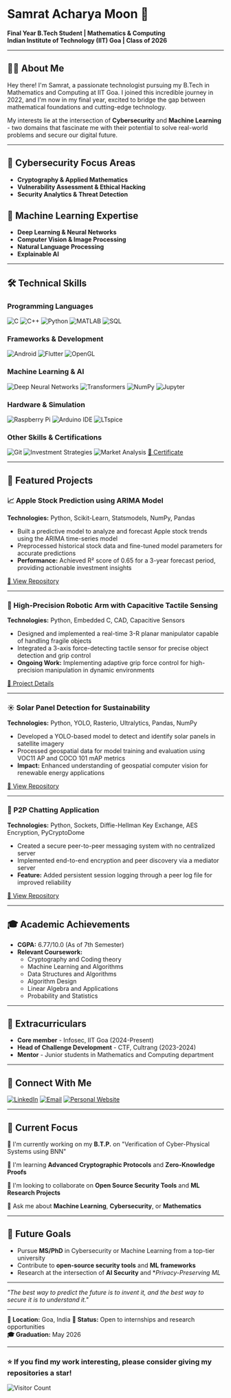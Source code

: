 # Samrat Acharya Moon 🚀

**Final Year B.Tech Student | Mathematics & Computing**  
**Indian Institute of Technology (IIT) Goa | Class of 2026**

---

## 👨‍💻 About Me

Hey there! I'm Samrat, a passionate technologist pursuing my B.Tech in Mathematics and Computing at IIT Goa. I joined this incredible journey in 2022, and I'm now in my final year, excited to bridge the gap between mathematical foundations and cutting-edge technology.

My interests lie at the intersection of **Cybersecurity** and **Machine Learning** - two domains that fascinate me with their potential to solve real-world problems and secure our digital future.

---

## 🔐 Cybersecurity Focus Areas

- **Cryptography & Applied Mathematics**
- **Vulnerability Assessment & Ethical Hacking**
- **Security Analytics & Threat Detection**

## 🤖 Machine Learning Expertise

- **Deep Learning & Neural Networks**
- **Computer Vision & Image Processing**
- **Natural Language Processing**
- **Explainable AI**

---

## 🛠️ Technical Skills

### Programming Languages
![C](https://img.shields.io/badge/-C-A8B9CC?style=flat-square&logo=c&logoColor=white)
![C++](https://img.shields.io/badge/-C++-00599C?style=flat-square&logo=c%2B%2B&logoColor=white)
![Python](https://img.shields.io/badge/-Python-3776AB?style=flat-square&logo=python&logoColor=white)
![MATLAB](https://img.shields.io/badge/-MATLAB-0076A8?style=flat-square&logo=mathworks&logoColor=white)
![SQL](https://img.shields.io/badge/-SQL-4479A1?style=flat-square&logo=postgresql&logoColor=white)

### Frameworks & Development
![Android](https://img.shields.io/badge/-Android-3DDC84?style=flat-square&logo=android&logoColor=white)
![Flutter](https://img.shields.io/badge/-Flutter-02569B?style=flat-square&logo=flutter&logoColor=white)
![OpenGL](https://img.shields.io/badge/-OpenGL-5586A4?style=flat-square&logo=opengl&logoColor=white)

### Machine Learning & AI
![Deep Neural Networks](https://img.shields.io/badge/-Deep%20Neural%20Networks-FF6F00?style=flat-square&logo=tensorflow&logoColor=white)
![Transformers](https://img.shields.io/badge/-Transformers-FFB000?style=flat-square&logo=huggingface&logoColor=white)
![NumPy](https://img.shields.io/badge/-NumPy-013243?style=flat-square&logo=numpy&logoColor=white)
![Jupyter](https://img.shields.io/badge/-Jupyter-F37626?style=flat-square&logo=jupyter&logoColor=white)

### Hardware & Simulation
![Raspberry Pi](https://img.shields.io/badge/-Raspberry%20Pi-A22846?style=flat-square&logo=raspberrypi&logoColor=white)
![Arduino IDE](https://img.shields.io/badge/-Arduino%20IDE-00979D?style=flat-square&logo=arduino&logoColor=white)
![LTspice](https://img.shields.io/badge/-LTspice-FF0000?style=flat-square&logo=analog-devices&logoColor=white)

### Other Skills & Certifications
![Git](https://img.shields.io/badge/-Git-F05032?style=flat-square&logo=git&logoColor=white)
![Investment Strategies](https://img.shields.io/badge/-Investment%20Strategies-2E7D32?style=flat-square&logo=chart-line&logoColor=white)
![Market Analysis](https://img.shields.io/badge/-Market%20Analysis-FF9800?style=flat-square&logo=google-analytics&logoColor=white)
[📄 Certificate](#)


---

## 🚀 Featured Projects

### 📈 Apple Stock Prediction using ARIMA Model  
**Technologies:** Python, Scikit-Learn, Statsmodels, NumPy, Pandas  
- Built a predictive model to analyze and forecast Apple stock trends using the ARIMA time-series model  
- Preprocessed historical stock data and fine-tuned model parameters for accurate predictions  
- **Performance:** Achieved R² score of 0.65 for a 3-year forecast period, providing actionable investment insights  

[🔗 View Repository](https://github.com/Samrat7745/Statistical-models/tree/main/ARIMA%20using%20statsmodel%20and%20sklearn)  

---

### 🤖 High-Precision Robotic Arm with Capacitive Tactile Sensing  
**Technologies:** Python, Embedded C, CAD, Capacitive Sensors  
- Designed and implemented a real-time 3-R planar manipulator capable of handling fragile objects  
- Integrated a 3-axis force-detecting tactile sensor for precise object detection and grip control  
- **Ongoing Work:** Implementing adaptive grip force control for high-precision manipulation in dynamic environments  

[📄 Project Details](https://drive.google.com/drive/folders/1ib3k2y8SGFuNjDanV4kokdOYF_82AqA6?usp=sharing)  

---

### ☀️ Solar Panel Detection for Sustainability  
**Technologies:** Python, YOLO, Rasterio, Ultralytics, Pandas, NumPy  
- Developed a YOLO-based model to detect and identify solar panels in satellite imagery  
- Processed geospatial data for model training and evaluation using VOC11 AP and COCO 101 mAP metrics  
- **Impact:** Enhanced understanding of geospatial computer vision for renewable energy applications  

[🔗 View Repository](https://github.com/Samrat7745/Solar-Panel-Detection)  

---

### 🔐 P2P Chatting Application  
**Technologies:** Python, Sockets, Diffie-Hellman Key Exchange, AES Encryption, PyCryptoDome
- Created a secure peer-to-peer messaging system with no centralized server  
- Implemented end-to-end encryption and peer discovery via a mediator server  
- **Feature:** Added persistent session logging through a peer log file for improved reliability  

[🔗 View Repository](https://github.com/Samrat7745/P2P-Chatting-Application)  

---

## 🎓 Academic Achievements

- **CGPA:** 6.77/10.0 (As of 7th Semester)
- **Relevant Coursework:** 
  - Cryptography and Coding theory
  - Machine Learning and Algorithms
  - Data Structures and Algorithms
  - Algorithm Design
  - Linear Algebra and Applications
  - Probability and Statistics

---

## 🌟 Extracurriculars

- **Core member** - Infosec, IIT Goa (2024-Present)
- **Head of Challenge Development** - CTF, Cultrang (2023-2024)
- **Mentor** - Junior students in Mathematics and Computing department

---

## 🔗 Connect With Me

[![LinkedIn](https://img.shields.io/badge/-LinkedIn-0077B5?style=flat-square&logo=linkedin&logoColor=white)](https://linkedin.com/in/samrat-acharya-moon)
[![Email](https://img.shields.io/badge/-Email-D14836?style=flat-square&logo=gmail&logoColor=white)](mailto:samrat.moon.22033@iitgoa.ac.in)
[![Personal Website](https://img.shields.io/badge/-Website-FF7139?style=flat-square&logo=Firefox-Browser&logoColor=white)](https://samratmoon.dev)

---

## 💭 Current Focus

🔭 I'm currently working on my **B.T.P.** on "Verification of Cyber-Physical Systems using BNN"

🌱 I'm learning **Advanced Cryptographic Protocols** and **Zero-Knowledge Proofs**

👯 I'm looking to collaborate on **Open Source Security Tools** and **ML Research Projects**

💬 Ask me about **Machine Learning**, **Cybersecurity**, or **Mathematics**

---

## 🎯 Future Goals

- Pursue **MS/PhD** in Cybersecurity or Machine Learning from a top-tier university
- Contribute to **open-source security tools** and **ML frameworks**
- Research at the intersection of **AI Security** and **Privacy-Preserving ML*

---

*"The best way to predict the future is to invent it, and the best way to secure it is to understand it."*

---

**📍 Location:** Goa, India
**💼 Status:** Open to internships and research opportunities  
**🎓 Graduation:** May 2026

---

### ⭐ If you find my work interesting, please consider giving my repositories a star!

![Visitor Count](https://visitor-badge.laobi.icu/badge?page_id=samratmoon.samratmoon)
